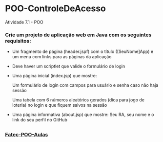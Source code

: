 # POO-ControleDeAcesso
 Atividade 7.1 - POO 

### Crie um projeto de aplicação web em Java com os seguintes requisitos:

* Um fragmento de página (header.jspf) com o título ([SeuNome]App) e um menu com links para as páginas da aplicação

* Deve haver um scriptlet que valide o formulário de login

* Uma página inicial (index.jsp) que mostre:

   Um formulário de login com campos para usuário e senha caso não haja sessão

   Uma tabela com 6 números aleatórios gerados (dica para jogo de loteria) no login e que fiquem salvos na sessão

* Uma página informativa (about.jsp) que mostre:
Seu RA, seu nome e o link do seu perfil no GitHub

##

### [Fatec-POO-Aulas](https://github.com/dmisabela/Fatec-POO-Aulas) 
